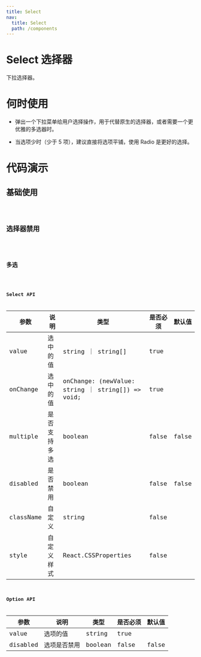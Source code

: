 ```yaml
---
title: Select
nav:
  title: Select
  path: /components
---
```


# Select 选择器

下拉选择器。

# 何时使用

- 弹出一个下拉菜单给用户选择操作，用于代替原生的选择器，或者需要一个更优雅的多选器时。

- 当选项少时（少于 5 项），建议直接将选项平铺，使用 Radio 是更好的选择。

# 代码演示

## 基础使用

<code src="./demos/basic.tsx" />

## 选择器禁用

<code src="./demos/disabled.tsx" />

## 多选

<code src="./demos/multiple.tsx" />

## Select API

| 参数      | 说明         | 类型                                              | 是否必须 | 默认值 |
| --------- | ------------ | ------------------------------------------------- | -------- | ------ |
| value     | 选中的值     | string ｜ string[]                                | true     |        |
| onChange  | 选中的值     | onChange: (newValue: string ｜ string[]) => void; | true     |        |
| multiple  | 是否支持多选 | boolean                                           | false    | false  |
| disabled  | 是否禁用     | boolean                                           | false    | false  |
| className | 自定义       | string                                            | false    |        |
| style     | 自定义样式   | React.CSSProperties                               | false    |        |

## Option API

| 参数     | 说明         | 类型    | 是否必须 | 默认值 |
| -------- | ------------ | ------- | -------- | ------ |
| value    | 选项的值     | string  | true     |        |
| disabled | 选项是否禁用 | boolean | false    | false  |
